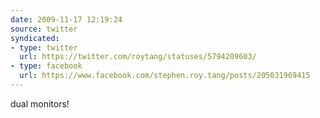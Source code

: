 ```yaml
---
date: 2009-11-17 12:19:24
source: twitter
syndicated:
- type: twitter
  url: https://twitter.com/roytang/statuses/5794209603/
- type: facebook
  url: https://www.facebook.com/stephen.roy.tang/posts/205031969415
---
```


dual monitors!